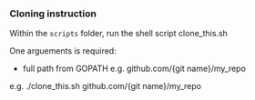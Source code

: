 ### Cloning instruction

Within the ```scripts``` folder, run the shell script clone_this.sh

One arguements is required:

- full path from GOPATH e.g. github.com/{git name}/my_repo

e.g. ./clone_this.sh github.com/{git name}/my_repo
